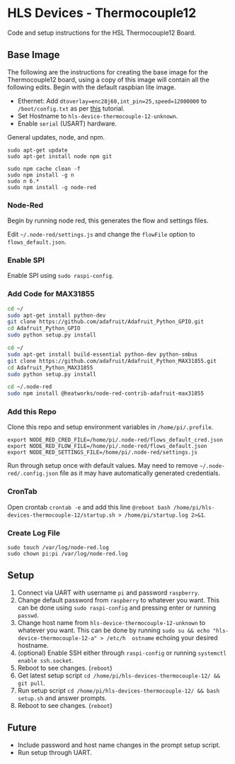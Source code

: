 # HLS Devices - Thermocouple12
Code and setup instructions for the HSL Thermocouple12 Board.

## Base Image
The following are the instructions for creating the base image for the Thermocouple12 board, using a copy of this image will contain all the following edits. Begin with the default raspbian lite image.

- Ethernet: Add `dtoverlay=enc28j60,int_pin=25,speed=12000000` to `/boot/config.txt` as per [this](http://raspi.tv/2015/ethernet-on-pi-zero-how-to-put-an-ethernet-port-on-your-pi) tutorial. 
- Set Hostname to `hls-device-thermocouple-12-unknown`.
- Enable `serial` (USART) hardware.

General updates, node, and npm.

```
sudo apt-get update
sudo apt-get install node npm git

sudo npm cache clean -f
sudo npm install -g n
sudo n 6.* 
sudo npm install -g node-red
```

### Node-Red

Begin by running node red, this generates the flow and settings files.

Edit `~/.node-red/settings.js` and change the `flowFile` option to `flows_default.json`.

### Enable SPI

Enable SPI using `sudo raspi-config`.

### Add Code for MAX31855

```bash
cd ~/
sudo apt-get install python-dev
git clone https://github.com/adafruit/Adafruit_Python_GPIO.git
cd Adafruit_Python_GPIO
sudo python setup.py install

cd ~/
sudo apt-get install build-essential python-dev python-smbus
git clone https://github.com/adafruit/Adafruit_Python_MAX31855.git
cd Adafruit_Python_MAX31855
sudo python setup.py install

cd ~/.node-red
sudo npm install @heatworks/node-red-contrib-adafruit-max31855

```

### Add this Repo

Clone this repo and setup environment variables in `/home/pi/.profile`.

```
export NODE_RED_CRED_FILE=/home/pi/.node-red/flows_default_cred.json
export NODE_RED_FLOW_FILE=/home/pi/.node-red/flows_default.json
export NODE_RED_SETTINGS_FILE=/home/pi/.node-red/settings.js
```

Run through setup once with default values. May need to remove `~/.node-red/.config.json` file as it may have automatically generated credentials.

### CronTab

Open crontab `crontab -e` and add this line `@reboot bash /home/pi/hls-devices-thermocouple-12/startup.sh > /home/pi/startup.log 2>&1`.

### Create Log File

```
sudo touch /var/log/node-red.log
sudo chown pi:pi /var/log/node-red.log 
```

## Setup

1. Connect via UART with username `pi` and password `raspberry`.
2. Change default password from `raspberry` to whatever you want. This can be done using `sudo raspi-config` and pressing enter or running `passwd`.
3. Change host name from `hls-device-thermocouple-12-unknown` to whatever you want. This can be done by running `sudo su && echo "hls-device-thermocouple-12-a" > /etc/h 
ostname` echoing your desired hostname.
4. (optional) Enable SSH either through `raspi-config` or running `systemctl enable ssh.socket`.
5. Reboot to see changes. (`reboot`)
6. Get latest setup script `cd /home/pi/hls-devices-thermocouple-12/ && git pull`.
7. Run setup script `cd /home/pi/hls-devices-thermocouple-12/ && bash setup.sh` and answer prompts.
8. Reboot to see changes. (`reboot`)

## Future

- Include password and host name changes in the prompt setup script.
- Run setup through UART.